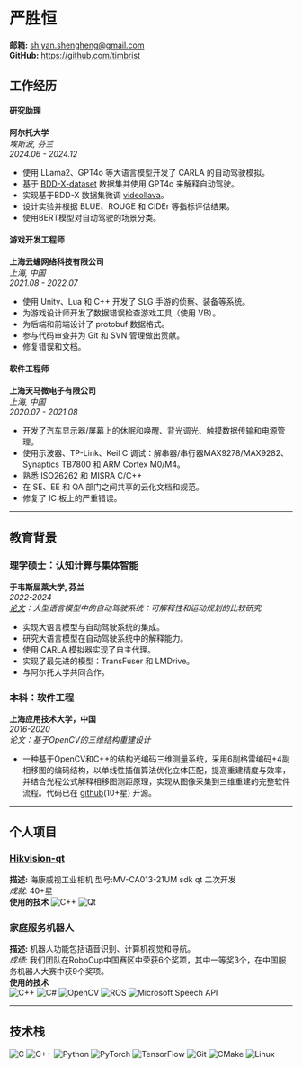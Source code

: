 # 严胜恒

**邮箱:** <sh.yan.shengheng@gmail.com>  
**GitHub:** <https://github.com/timbrist>


## 工作经历

#### 研究助理
**阿尔托大学**  \
*埃斯波, 芬兰*  \
*2024.06 - 2024.12*

- 使用 LLama2、GPT4o 等大语言模型开发了 CARLA 的自动驾驶模拟。
- 基于 [BDD-X-dataset](https://github.com/JinkyuKimUCB/BDD-X-dataset) 数据集并使用 GPT4o 来解释自动驾驶。
- 实现基于BDD-X 数据集微调 [videollava](https://github.com/PKU-YuanGroup/Video-LLaVA)。
- 设计实验并根据 BLUE、ROUGE 和 CIDEr 等指标评估结果。
- 使用BERT模型对自动驾驶的场景分类。


#### 游戏开发工程师
**上海云蟾网络科技有限公司**  \
*上海, 中国*  \
*2021.08 - 2022.07*
- 使用 Unity、Lua 和 C++ 开发了 SLG 手游的侦察、装备等系统。
- 为游戏设计师开发了数据错误检查游戏工具（使用 VB）。
- 为后端和前端设计了 protobuf 数据格式。
- 参与代码审查并为 Git 和 SVN 管理做出贡献。
- 修复错误和文档。

#### 软件工程师
**上海天马微电子有限公司**  \
*上海, 中国*  \
*2020.07 - 2021.08*

- 开发了汽车显示器/屏幕上的休眠和唤醒、背光调光、触摸数据传输和电源管理。
- 使用示波器、TP-Link、Keil C 调试：解串器/串行器MAX9278/MAX9282、Synaptics TB7800 和 ARM Cortex M0/M4。
- 熟悉 ISO26262 和 MISRA C/C++
- 在 SE、EE 和 QA 部门之间共享的云化文档和规范。
- 修复了 IC 板上的严重错误。

---

## 教育背景
### 理学硕士：认知计算与集体智能
**于韦斯屈莱大学, 芬兰**  
*2022-2024*  
*[论文](https://jyx.jyu.fi/handle/123456789/95789)：大型语言模型中的自动驾驶系统：可解释性和运动规划的比较研究*

- 实现大语言模型与自动驾驶系统的集成。
- 研究大语言模型在自动驾驶系统中的解释能力。
- 使用 CARLA 模拟器实现了自主代理。
- 实现了最先进的模型：TransFuser 和 LMDrive。
- 与阿尔托大学共同合作。

### 本科：软件工程
**上海应用技术大学，中国**  
*2016-2020*  
*论文：基于OpenCV的三维结构重建设计*
- 一种基于OpenCV和C++的结构光编码三维测量系统，采用6副格雷编码+4副相移图的编码结构，以单线性插值算法优化立体匹配，提高重建精度与效率，并结合光程公式解释相移图测距原理，实现从图像采集到三维重建的完整软件流程。代码已在 [github](https://github.com/timbrist/structure-light)(10+星) 开源。


---

## 个人项目

### [Hikvision-qt](https://github.com/timbrist/hikvision-qt)  
**描述:** 海康威视工业相机 型号:MV-CA013-21UM sdk qt 二次开发\
*成就:* 40+星  \
**使用的技术** 
![C++](https://img.shields.io/badge/C++-00599C?style=flat&logo=c%2B%2B&logoColor=white) ![Qt](https://img.shields.io/badge/Qt-41CD52?style=flat&logo=qt&logoColor=white) 


### 家庭服务机器人
**描述:** 机器人功能包括语音识别、计算机视觉和导航。   \
*成绩:* 我们团队在RoboCup中国赛区中荣获6个奖项，其中一等奖3个，在中国服务机器人大赛中获9个奖项。  \
**使用的技术**  \
![C++](https://img.shields.io/badge/C++-00599C?style=flat&logo=c%2B%2B&logoColor=white) ![C#](https://img.shields.io/badge/C%23-239120?style=flat&logo=c-sharp&logoColor=white) ![OpenCV](https://img.shields.io/badge/OpenCV-5C3EE8?style=flat&logo=opencv&logoColor=white) ![ROS](https://img.shields.io/badge/ROS-22314E?style=flat&logo=ros&logoColor=white) ![Microsoft Speech API](https://img.shields.io/badge/Microsoft%20Speech%20API-0078D4?style=flat&logo=microsoft&logoColor=white)

---

## 技术栈
![C](https://img.shields.io/badge/C-A8B9CC?style=flat&logo=c&logoColor=white) ![C++](https://img.shields.io/badge/C++-00599C?style=flat&logo=c%2B%2B&logoColor=white) ![Python](https://img.shields.io/badge/Python-3776AB?style=flat&logo=python&logoColor=white) ![PyTorch](https://img.shields.io/badge/PyTorch-EE4C2C?style=flat&logo=pytorch&logoColor=white) ![TensorFlow](https://img.shields.io/badge/TensorFlow-FF6F00?style=flat&logo=tensorflow&logoColor=white) ![Git](https://img.shields.io/badge/Git-F05032?style=flat&logo=git&logoColor=white) ![CMake](https://img.shields.io/badge/CMake-064F8C?style=flat&logo=cmake&logoColor=white) ![Linux](https://img.shields.io/badge/Linux-FCC624?style=flat&logo=linux&logoColor=black) 

<!-- ![Unreal Engine](https://img.shields.io/badge/Unreal%20Engine-0E1128?style=flat&logo=unreal-engine&logoColor=white) -->
